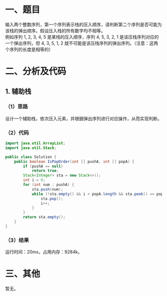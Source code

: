# 一、题目
输入两个整数序列，第一个序列表示栈的压入顺序，请判断第二个序列是否可能为该栈的弹出顺序。假设压入栈的所有数字均不相等。  
例如序列 1, 2, 3, 4, 5 是某栈的压入顺序，序列 4, 5, 3, 2, 1 是该压栈序列对应的一个弹出序列，但 4, 3, 5, 1, 2 就不可能是该压栈序列的弹出序列。（注意：这两个序列的长度是相等的）  
# 二、分析及代码
## 1. 辅助栈
### （1）思路
设计一个辅助栈，依次压入元素，并根据弹出序列进行对应操作，从而实现判断。  
### （2）代码 
```java
import java.util.ArrayList;
import java.util.Stack;

public class Solution {
    public boolean IsPopOrder(int [] pushA, int [] popA) {
        if (pushA == null)
            return true;
        Stack<Integer> sta = new Stack<>();
        int i = 0;
        for (int num : pushA) {
            sta.push(num);
            while (!sta.empty() && i < popA.length && sta.peek() == popA[i]) {
                sta.pop();
                i++;
            }
        }
        return sta.empty();
    }
}
```
### （3）结果
运行时间：20ms，占用内存：9284k。      
# 三、其他
暂无。 
